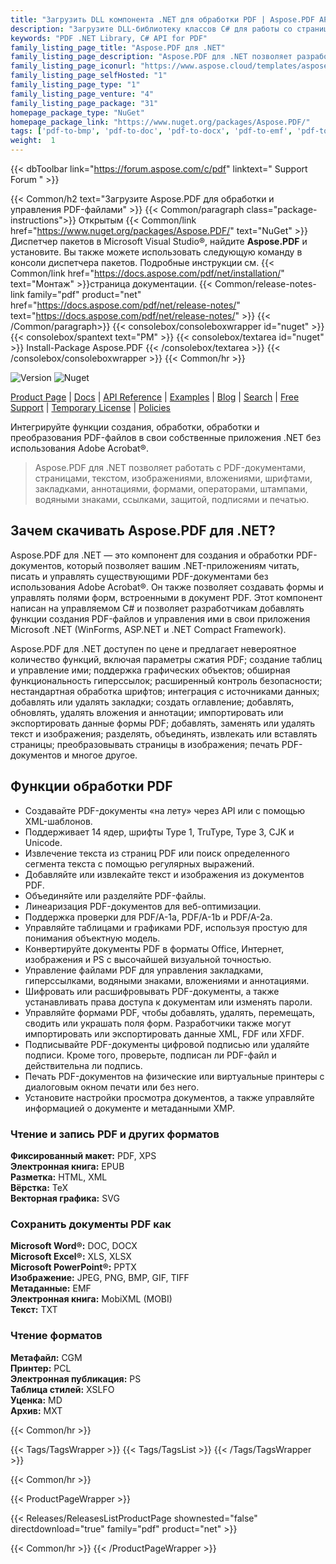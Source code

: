 ```yaml
---
title: "Загрузить DLL компонента .NET для обработки PDF | Aspose.PDF API"
description: "Загрузите DLL-библиотеку классов C# для работы со страницами PDF, изображениями, вложениями, шрифтами, закладками, аннотациями, формами, водяными знаками, безопасностью и печатью через .NET API."
keywords: "PDF .NET Library, C# API for PDF"
family_listing_page_title: "Aspose.PDF для .NET"
family_listing_page_description: "Aspose.PDF для .NET позволяет разработчикам встраивать возможности создания, обработки и преобразования PDF-документов в свои приложения .NET. Он поддерживает работу со многими популярными форматами файлов, включая PDF, XFA, TXT, HTML, PCL, XML, XPS, EPUB, TEX и форматы файлов изображений."
family_listing_page_iconurl: "https://www.aspose.cloud/templates/aspose/App_Themes/V3/images/pdf/272x272/aspose_pdf-for-net-min.png"
family_listing_page_selfHosted: "1"
family_listing_page_type: "1"
family_listing_page_venture: "4"
family_listing_page_package: "31"
homepage_package_type: "NuGet"
homepage_package_link: "https://www.nuget.org/packages/Aspose.PDF/"
tags: ['pdf-to-bmp', 'pdf-to-doc', 'pdf-to-docx', 'pdf-to-emf', 'pdf-to-epub', 'pdf-to-excel', 'pdf-to-html', 'pdf-to-jpg', 'pdf-to-latex', 'pdf-to-pdfa', 'pdf-to-png', 'pdf-to-pptx', 'pdf-to-svg', 'pdf-to-text', 'pdf-to-text', 'pdf-to-tiff', 'pdf-to-xls', 'pdf-to-xlsx', 'pdf-to-xps', 'pdfa-to-pdf', 'xml-to-pdf', 'xps-to-pdf']
weight:  1
---
```


{{< dbToolbar link="https://forum.aspose.com/c/pdf" linktext=" Support Forum " >}}

{{< Common/h2 text="Загрузите Aspose.PDF для обработки и управления PDF-файлами"  >}}
{{< Common/paragraph class="package-instructions">}}
Открытым
{{< Common/link href="https://www.nuget.org/packages/Aspose.PDF/" text="NuGet"  >}}Диспетчер пакетов в Microsoft Visual Studio®, найдите <b>Aspose.PDF</b> и установите. Вы также можете использовать следующую команду в консоли диспетчера пакетов. Подробные инструкции см.
{{< Common/link href="https://docs.aspose.com/pdf/net/installation/" text="Монтаж"  >}}страница документации.
{{< Common/release-notes-link family="pdf" product="net" href="https://docs.aspose.com/pdf/net/release-notes/" text="https://docs.aspose.com/pdf/net/release-notes/"  >}}
{{< /Common/paragraph>}}
{{< consolebox/consoleboxwrapper id="nuget" >}}
       {{< consolebox/spantext text="PM" >}}
       {{< consolebox/textarea id="nuget" >}} Install-Package Aspose.PDF {{< /consolebox/textarea >}}
{{< /consolebox/consoleboxwrapper >}}
{{< Common/hr >}}

![Version](https://img.shields.io/nuget/v/Aspose.Total) ![Nuget](https://img.shields.io/nuget/dt/Aspose.Total?label=nuget%20downloads)

[Product Page](https://products.aspose.com/total/net/) | [Docs](https://docs.aspose.com/total/net/) | [API Reference](https://reference.aspose.com/) | [Examples](http://aspose.github.io) | [Blog](https://blog.aspose.com/category/total/) | [Search](https://search.aspose.com/) | [Free Support](https://forum.aspose.com/) | [Temporary License](https://purchase.aspose.com/temporary-license) | [Policies](https://purchase.aspose.com/policies)

Интегрируйте функции создания, обработки, обработки и преобразования PDF-файлов в свои собственные приложения .NET без использования Adobe Acrobat®.

> Aspose.PDF для .NET позволяет работать с PDF-документами, страницами, текстом, изображениями, вложениями, шрифтами, закладками, аннотациями, формами, операторами, штампами, водяными знаками, ссылками, защитой, подписями и печатью.

## Зачем скачивать Aspose.PDF для .NET?

Aspose.PDF для .NET — это компонент для создания и обработки PDF-документов, который позволяет вашим .NET-приложениям читать, писать и управлять существующими PDF-документами без использования Adobe Acrobat®. Он также позволяет создавать формы и управлять полями форм, встроенными в документ PDF. Этот компонент написан на управляемом C# и позволяет разработчикам добавлять функции создания PDF-файлов и управления ими в свои приложения Microsoft .NET (WinForms, ASP.NET и .NET Compact Framework).

Aspose.PDF для .NET доступен по цене и предлагает невероятное количество функций, включая параметры сжатия PDF; создание таблиц и управление ими; поддержка графических объектов; обширная функциональность гиперссылок; расширенный контроль безопасности; нестандартная обработка шрифтов; интеграция с источниками данных; добавлять или удалять закладки; создать оглавление; добавлять, обновлять, удалять вложения и аннотации; импортировать или экспортировать данные формы PDF; добавлять, заменять или удалять текст и изображения; разделять, объединять, извлекать или вставлять страницы; преобразовывать страницы в изображения; печать PDF-документов и многое другое.

## Функции обработки PDF

- Создавайте PDF-документы «на лету» через API или с помощью XML-шаблонов.
- Поддерживает 14 ядер, шрифты Type 1, TruType, Type 3, CJK и Unicode.
- Извлечение текста из страниц PDF или поиск определенного сегмента текста с помощью регулярных выражений.
- Добавляйте или извлекайте текст и изображения из документов PDF.
- Объединяйте или разделяйте PDF-файлы.
- Линеаризация PDF-документов для веб-оптимизации.
- Поддержка проверки для PDF/A-1a, PDF/A-1b и PDF/A-2a.
- Управляйте таблицами и графиками PDF, используя простую для понимания объектную модель.
- Конвертируйте документы PDF в форматы Office, Интернет, изображения и PS с высочайшей визуальной точностью.
- Управление файлами PDF для управления закладками, гиперссылками, водяными знаками, вложениями и аннотациями.
- Шифровать или расшифровывать PDF-документы, а также устанавливать права доступа к документам или изменять пароли.
- Управляйте формами PDF, чтобы добавлять, удалять, перемещать, сводить или украшать поля форм. Разработчики также могут импортировать или экспортировать данные XML, FDF или XFDF.
- Подписывайте PDF-документы цифровой подписью или удаляйте подписи. Кроме того, проверьте, подписан ли PDF-файл и действительна ли подпись.
- Печать PDF-документов на физические или виртуальные принтеры с диалоговым окном печати или без него.
- Установите настройки просмотра документов, а также управляйте информацией о документе и метаданными XMP.

### Чтение и запись PDF и других форматов

**Фиксированный макет:** PDF, XPS\
**Электронная книга:** EPUB\
**Разметка:** HTML, XML\
**Вёрстка:** TeX\
**Векторная графика:** SVG

### Сохранить документы PDF как

**Microsoft Word®:** DOC, DOCX\
**Microsoft Excel®:** XLS, XLSX\
**Microsoft PowerPoint®:** PPTX\
**Изображение:** JPEG, PNG, BMP, GIF, TIFF\
**Метаданные:** EMF\
**Электронная книга:** MobiXML (MOBI)\
**Текст:** TXT

### Чтение форматов

**Метафайл:** CGM\
**Принтер:** PCL\
**Электронная публикация:** PS\
**Таблица стилей:** XSLFO\
**Уценка:** MD\
**Архив:** МХТ

{{< Common/hr >}}

{{< Tags/TagsWrapper >}}
 {{< Tags/TagsList >}}
{{< /Tags/TagsWrapper >}}

{{< Common/hr >}}

{{< ProductPageWrapper >}}
<!-- ReleasesListProductPage-->
   {{< Releases/ReleasesListProductPage shownested="false"  directdownload="true" family="pdf" product="net" >}}
<!-- /ReleasesListProductPage-->
{{< Common/hr >}}
{{< /ProductPageWrapper >}}

